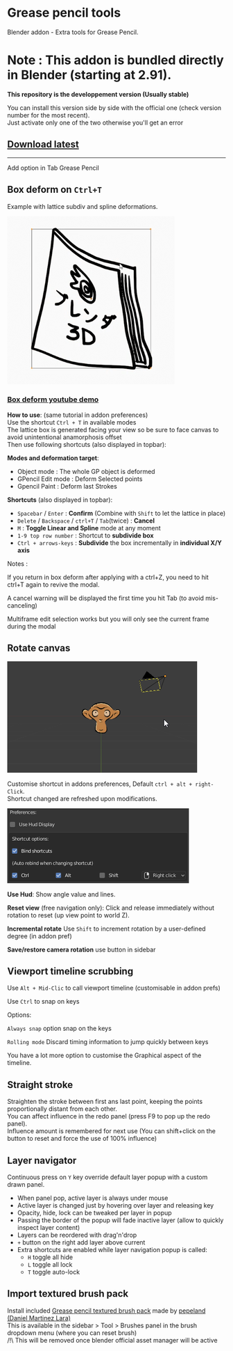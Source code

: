 # Grease pencil tools

Blender addon - Extra tools for Grease Pencil.

# Note : This addon is bundled directly in Blender (starting at 2.91).

**This repository is the developpement version (Usually stable)**

You can install this version side by side with the official one (check version number for the most recent).  
Just activate only one of the two otherwise you'll get an error

## [Download latest](https://github.com/Pullusb/greasepencil-addon/archive/master.zip)

<!-- Want to support me? [Check this page](http://www.samuelbernou.fr/donate) -->

---

Add option in Tab Grease Pencil

## Box deform on `Ctrl+T`

Example with lattice subdiv and spline deformations.

![box demo](https://github.com/Pullusb/images_repo/raw/master/box_deform_demo.gif)

### [Box deform youtube demo](https://youtu.be/gY9Ni5r6bc8)

**How to use**: (same tutorial in addon preferences)  
Use the shortcut `Ctrl + T` in available modes  
The lattice box is generated facing your view so be sure to face canvas to avoid unintentional anamorphosis offset  
Then use following shortcuts (also displayed in topbar):  

**Modes and deformation target**:

- Object mode : The whole GP object is deformed
- GPencil Edit mode : Deform Selected points
- Gpencil Paint : Deform last Strokes
<!-- - Lattice edit : Revive the modal after a ctrl+Z (special case) -->

**Shortcuts** (also displayed in topbar):

- `Spacebar` / `Enter` : **Confirm**  (Combine with `Shift` to let the lattice in place)  
- `Delete` / `Backspace` / `ctrl+T` / `Tab`(twice) : **Cancel**  
- `M` : **Toggle Linear and Spline** mode at any moment  
- `1-9 top row number` : Shortcut to **subdivide box**  
- `Ctrl + arrows-keys` : **Subdivide** the box incrementally in **individual X/Y axis**  

Notes :

If you return in box deform after applying with a ctrl+Z, you need to hit ctrl+T again to revive the modal.

A cancel warning will be displayed the first time you hit Tab (to avoid mis-canceling)

Multiframe edit selection works but you will only see the current frame during the modal


## Rotate canvas

![demo canvas rotate gif](https://raw.githubusercontent.com/Pullusb/images_repo/master/RC_rotate_canvas_demo_view_and_cam.gif)

Customise shortcut in addons preferences, Default `ctrl + alt + right-Click`.  
Shortcut changed are refreshed upon modifications.

![preferences canvas rotate gif](https://raw.githubusercontent.com/Pullusb/images_repo/master/RC_rotate_canvas_pref_shortcut.png)

**Use Hud**: Show angle value and lines.

**Reset view** (free navigation only): Click and release immediately without rotation to reset (up view point to world Z).

**Incremental rotate** Use `Shift` to increment rotation by a user-defined degree (in addon pref)

**Save/restore camera rotation** use button in sidebar


## Viewport timeline scrubbing

Use `Alt + Mid-Clic` to call viewport timeline (customisable in addon prefs)

Use `Ctrl` to snap on keys

Options:

`Always snap` option snap on the keys

`Rolling mode` Discard timing information to jump quickly between keys

You have a lot more option to customise the Graphical aspect of the timeline.


## Straight stroke

Straighten the stroke between first ans last point, keeping the points proportionally distant from each other.  
You can affect influence in the redo panel (press F9 to pop up the redo panel).  
Influence amount is remembered for next use (You can shift+click on the button to reset and force the use of 100% influence)


## Layer navigator

Continuous press on `Y` key override default layer popup with a custom drawn panel.

- When panel pop, active layer is always under mouse
- Active layer is changed just by hovering over layer and releasing key
- Opacity, hide, lock can be tweaked per layer in popup
- Passing the border of the popup will fade inactive layer (allow to quickly inspect layer content)
- Layers can be reordered with drag'n'drop
- `+` button on the right add layer above current
- Extra shortcuts are enabled while layer navigation popup is called:
  - `H` toggle all hide
  - `L` toggle all lock
  - `T` toggle auto-lock

## Import textured brush pack

Install included [Grease pencil textured brush pack]((https://cloud.blender.org/p/gallery/5f235cc297f8815e74ffb90b)) made by [pepeland (Daniel Martinez Lara)](https://www.pepe-school-land.com/pepeland)  
This is available in the sidebar > Tool > Brushes panel in the brush dropdown menu (where you can reset brush)  
/!\ This will be removed once blender official asset manager will be active


<!-- 
## TODO:

idea : colorize squares according to stroke type in the layer
    -> need to be check at invoke, maybe too heavy check
    -> maybe not evaluate every stroke in layers...
-->